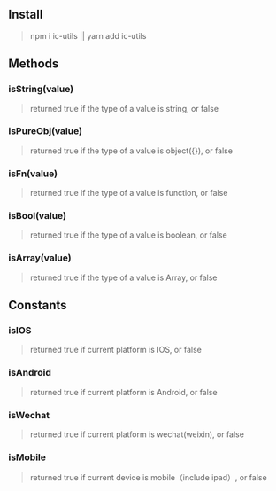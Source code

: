## Install
> npm i ic-utils || yarn add ic-utils

## Methods

### isString(value)
> returned true if the type of a value is string, or false

### isPureObj(value)
> returned true if the type of a value is object({}), or false

### isFn(value)
> returned true if the type of a value is function, or false

### isBool(value)
> returned true if the type of a value is boolean, or false

### isArray(value)
> returned true if the type of a value is Array, or false

## Constants

### isIOS
> returned true if current platform is IOS, or false

### isAndroid
> returned true if current platform is Android, or false

### isWechat
> returned true if current platform is wechat(weixin), or false

### isMobile
> returned true if current device is mobile（include ipad）, or false